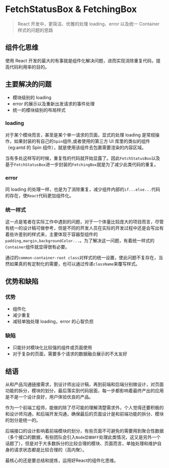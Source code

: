 # FetchStatusBox & FetchingBox

> React 开发中，更简洁、优雅的处理 loading、error 以及统一 Container 样式的问题的思路

## 组件化思维

使用 React 开发的最大的有事就是组件化解决问题，进而实现消除重复代码，提高代码利用率的目的。

## 主要解决的问题

- 模块级别的 loading
- error 的展示以及重新出发请求的事件处理
- 统一的模块级别的布局样式

### loading

对于某个模块而言，甚至是某个单一请求的页面，显式的处理 loading 是常规操作，如果封装的有自己的`Spin`组件,或者使用的第三方 UI 库里的类似的组件（eg:antd 的 Spin 组件），就是使用该组件去包裹需要渲染的内容区域。

当有多处这样写的时候，重复性的代码就开始显露了。因此`FetchStatusBox`以及基于`FetchStatusBox`进一步封装的`FetchingBox`就是为了减少此类代码的重复。

### error

同 loading 的处理一样，也是为了消除重复，减少组件内部的`if...else...`代码的存在，使`React`代码更加组件化。

### 统一样式

这一点是笔者在实际工作中遇到的问题，对于一个体量比较庞大的项目而言，尽管有统一的设计稿可做参考，但是不同的开发人员在实际的开发过程中还是会写出有着些许差别的样式来，主要体现于容器型组件的`padding,margin,backgroundColor...`。为了解决这一问题，有着统一样式的`Container`组件就显得很有必要。

通过的`common-container-root class`对样式的统一设置，使此问题不复存在，当然如果真的有定制化的需要，也可以通过传递`className`来覆写样式。

## 优势和缺陷

### 优势

- 组件化
- 减少重复
- 减轻单独处理 loading，error 的心智负担

### 缺陷

- 只能针对模块化比较强的组件或页面使用
- 对于复杂的页面，需要多个请求的数据融合展示的不太友好

## 结语

从和产品沟通链接需求，到设计师出设计稿，再到前端和后端分别做设计，对页面功能的拆分，模块的划分，最后落实到代码层面，每一步都影响着最终产出的应用是不是一个设计良好，用户体验优良的产品。

作为一个前端工程师，能做的除了尽可能的理解清楚需求外，个人觉得还要积极的和设计师沟通，和后端开发沟通，确保最后的页面设计是和前端功能的拆分、模块的划分是统一的。

后端接口的设计影响着前端模块的划分，有些页面不可避免的需要用到聚合性数据（多个接口的数据，有些团队会引入`Node层做BFF`处理此类情况，这又是另外一个话题了），但是对于大多数拆分的比较合理的模块、页面而言，单独处理和维护自身的请求状态都是比较合理的（高内聚）。

最核心的还是要总结和提炼，运用好React的组件化思维。
